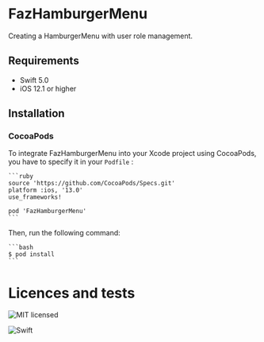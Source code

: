 # FazHamburgerMenu

Creating a HamburgerMenu with user role management.

## Requirements

- Swift 5.0
- iOS 12.1 or higher

## Installation

### CocoaPods

To integrate FazHamburgerMenu into your Xcode project using CocoaPods, you have to specify it in your  `Podfile` :
    
    ```ruby
    source 'https://github.com/CocoaPods/Specs.git'
    platform :ios, '13.0'
    use_frameworks!
    
    pod 'FazHamburgerMenu'
    ```
    
Then, run the following command: 
    
    ```bash
    $ pod install
    ```
    
# Licences and tests

![MIT licensed](https://img.shields.io/badge/license-MIT-blue.svg)   

![Swift](https://github.com/fziviello/FazHamburgerMenu/workflows/Swift/badge.svg?branch=master)

